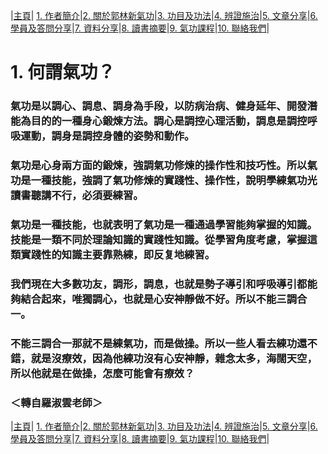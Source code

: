 |[主頁](/README.md)| [1. 作者簡介](/a10.md)|[2. 關於郭林新氣功](/a1.md)|[3. 功目及功法](/a2.md)|[4. 辨證施治](/a3.md)|[5. 文章分享](/a5.md)|[6. 學員及答問分享](/a6.md)|[7. 資料分享](/a7.md)|[8. 讀書摘要](/a4.md)|[9. 氣功課程](/郭林新氣功課程.md)|[10. 聯絡我們](/a9.md)|

# 1. 何謂氣功？

### 氣功是以調心、調息、調身為手段，以防病治病、健身延年、開發潛能為目的的一種身心鍛煉方法。調心是調控心理活動，調息是調控呼吸運動，調身是調控身體的姿勢和動作。

### 氣功是心身兩方面的鍛煉，強調氣功修煉的操作性和技巧性。所以氣功是一種技能，強調了氣功修煉的實踐性、操作性，說明學練氣功光讀書聽講不行，必須要練習。

### 氣功是一種技能，也就表明了氣功是一種通過學習能夠掌握的知識。技能是一類不同於理論知識的實踐性知識。從學習角度考慮，掌握這類實踐性的知識主要靠熟練，即反复地練習。

### 我們現在大多數功友，調形，調息，也就是勢子導引和呼吸導引都能夠結合起來，唯獨調心，也就是心安神靜做不好。所以不能三調合一。

### 不能三調合一那就不是練氣功，而是做操。所以一些人看去練功還不錯，就是沒療效，因為他練功沒有心安神靜，雜念太多，海闊天空，所以他就是在做操，怎麼可能會有療效？

### ＜轉自羅淑雲老師＞

|[主頁](/README.md)| [1. 作者簡介](/a10.md)|[2. 關於郭林新氣功](/a1.md)|[3. 功目及功法](/a2.md)|[4. 辨證施治](/a3.md)|[5. 文章分享](/a5.md)|[6. 學員及答問分享](/a6.md)|[7. 資料分享](/a7.md)|[8. 讀書摘要](/a4.md)|[9. 氣功課程](/郭林新氣功課程.md)|[10. 聯絡我們](/a9.md)|


